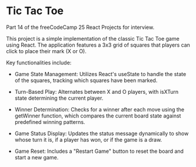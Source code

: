 # Tic Tac Toe

Part 14 of the freeCodeCamp 25 React Projects for interview.

This project is a simple implementation of the classic Tic Tac Toe game using React. The application features a 3x3 grid of squares that players can click to place their mark (X or O). 

Key functionalities include:

- Game State Management: Utilizes React's useState to handle the state of the squares, tracking which squares have been marked.

- Turn-Based Play: Alternates between X and O players, with isXTurn state determining the current player.

- Winner Determination: Checks for a winner after each move using the getWinner function, which compares the current board state against predefined winning patterns.

- Game Status Display: Updates the status message dynamically to show whose turn it is, if a player has won, or if the game is a draw.

- Game Reset: Includes a "Restart Game" button to reset the board and start a new game.